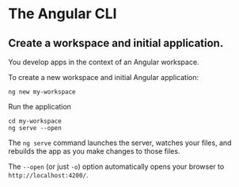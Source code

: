 # The Angular CLI

## Create a workspace and initial application.

You develop apps in the context of an Angular workspace.

To create a new workspace and initial Angular application:

```shell
ng new my-workspace
```

Run the application

```shell
cd my-workspace
ng serve --open
```
The `ng serve` command launches the server, watches your files, and rebuilds the app as you make changes to those files.

The `--open` (or just `-o`) option automatically opens your browser to `http://localhost:4200/`.


